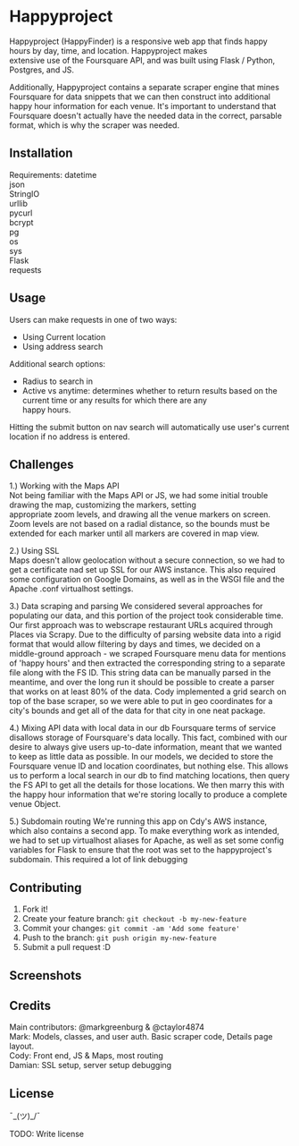 # Happyproject

Happyproject (HappyFinder) is a responsive web app that finds happy hours by day, time, and location. Happyproject makes  
extensive use of the Foursquare API, and was built using Flask / Python, Postgres, and JS.

Additionally, Happyproject contains a separate scraper engine that mines Foursquare for data snippets that we can then construct
into additional happy hour information for each venue. It's important to understand that Foursquare doesn't actually have the needed 
data in the correct, parsable format, which is why the scraper was needed.

## Installation

Requirements:
 datetime  
 json  
 StringIO  
 urllib  
 pycurl  
 bcrypt  
 pg  
 os  
 sys  
 Flask  
 requests  
 
## Usage

Users can make requests in one of two ways:  
- Using Current location  
- Using address search  

Additional search options:  
- Radius to search in  
- Active vs anytime: determines whether to return results based on the current time or any results for which there are any  
happy hours.

Hitting the submit button on nav search will automatically use user's current location if no address is entered.

## Challenges

1.) Working with the Maps API  
  Not being familiar with the Maps API or JS, we had some initial trouble drawing the map, customizing the markers, setting  
  appropriate zoom levels, and drawing all the venue markers on screen. Zoom levels are not based on a radial distance, 
  so the bounds must be extended for each marker until all markers are covered in map view.

2.) Using SSL  
  Maps doesn't allow geolocation without a secure connection, so we had to get a certificate nad set up SSL for our AWS instance.
  This also required some configuration on Google Domains, as well as in the WSGI file and the Apache .conf virtualhost settings.  
  
3.) Data scraping and parsing
  We considered several approaches for populating our data, and this portion of the project took considerable time. Our first
  approach was to webscrape restaurant URLs acquired through Places via Scrapy. Due to the difficulty of parsing website data
  into a rigid format that would allow filtering by days and times, we decided on a middle-ground approach - we scraped Foursquare
  menu data for mentions of 'happy hours' and then extracted the corresponding string to a separate file along with the FS ID.
  This string data can be manually parsed in the meantime, and over the long run it should be possible to create a parser that works
  on at least 80% of the data.
  Cody implemented a grid search on top of the base scraper, so we were able to put in geo coordinates for a city's bounds and
  get all of the data for that city in one neat package.
  
4.) Mixing API data with local data in our db
  Foursquare terms of service disallows storage of Foursquare's data locally. This fact, combined with our desire to always give
  users up-to-date information, meant that we wanted to keep as little data as possible. In our models, we decided to store 
  the Foursquare venue ID and location coordinates, but nothing else. This allows us to perform a local search in our db
  to find matching locations, then query the FS API to get all the details for those locations. We then marry this with the 
  happy hour information that we're storing locally to produce a complete venue Object.
  
5.) Subdomain routing
  We're running this app on Cdy's AWS instance, which also contains a second app. To make everything work as intended, we had
  to set up virtualhost aliases for Apache, as well as set some config variables for Flask to ensure that the root was set to the
  happyproject's subdomain. This required a lot of link debugging

## Contributing

1. Fork it!
2. Create your feature branch: `git checkout -b my-new-feature`
3. Commit your changes: `git commit -am 'Add some feature'`
4. Push to the branch: `git push origin my-new-feature`
5. Submit a pull request :D

## Screenshots


## Credits

Main contributors:
@markgreenburg & @ctaylor4874  
Mark: Models, classes, and user auth. Basic scraper code, Details page layout.  
Cody: Front end, JS & Maps, most routing  
Damian: SSL setup, server setup debugging  

## License
¯\_(ツ)_/¯

TODO: Write license
